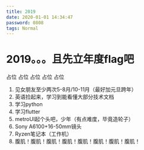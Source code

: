 ```yaml
---
title: 2019
date: 2020-01-01 14:34:47
password: 0808
tags: Normal
---
```


# 2019。。。且先立年度flag吧

占位
占位
占位
占位
占位

1. 见女朋友至少两次5-8月/10-11月（最好加元旦跨年）
2. 英语捡起来，学习到能看懂大部分技术文档
3. 学习python
4. 学习flutter
5. metroUI起个头吧，少年（有点难度，毕竟造轮子）
6. Sony A6100+16-50mm镜头
7. Ryzen笔记本（工作机）
8. 腹肌！腹肌！腹肌！腹肌！腹肌！腹肌！腹肌！腹肌！

